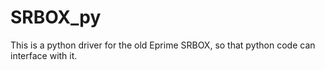 # SRBOX_py
This is a python driver for the old Eprime SRBOX, so that python code can interface with it.
